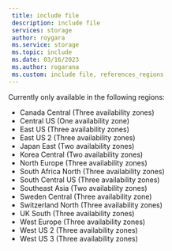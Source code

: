 ```yaml
---
 title: include file
 description: include file
 services: storage
 author: roygara
 ms.service: storage
 ms.topic: include
 ms.date: 03/16/2023
 ms.author: rogarana
 ms.custom: include file, references_regions
---
```

Currently only available in the following regions:
- Canada Central (Three availability zones)
- Central US (One availability zone)
- East US (Three availability zones)
- East US 2 (Three availability zones)
- Japan East (Two availability zones)
- Korea Central (Two availability zones)
- North Europe (Three availability zones)
- South Africa North (Three availability zones)
- South Central US (Three availability zones)
- Southeast Asia (Two availability zones)
- Sweden Central (Three availability zone)
- Switzerland North (Three availability zones)
- UK South (Three availability zones)
- West Europe (Three availability zones)
- West US 2 (Three availability zones)
- West US 3 (Three availability zones)

